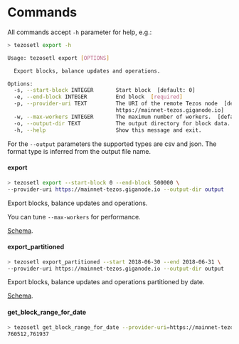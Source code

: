 # Commands

All commands accept `-h` parameter for help, e.g.:

```bash
> tezosetl export -h

Usage: tezosetl export [OPTIONS]

  Export blocks, balance updates and operations.

Options:
  -s, --start-block INTEGER       Start block  [default: 0]
  -e, --end-block INTEGER         End block  [required]
  -p, --provider-uri TEXT         The URI of the remote Tezos node  [default:
                                  https://mainnet-tezos.giganode.io]
  -w, --max-workers INTEGER       The maximum number of workers.  [default: 5]
  -o, --output-dir TEXT           The output directory for block data.
  -h, --help                      Show this message and exit.
```

For the `--output` parameters the supported types are csv and json. The format type is inferred from the output file name.

#### export

```bash
> tezosetl export --start-block 0 --end-block 500000 \
--provider-uri https://mainnet-tezos.giganode.io --output-dir output 
```

Export blocks, balance updates and operations.

You can tune `--max-workers` for performance.

[Schema](schema.md).

#### export_partitioned

```bash
> tezosetl export_partitioned --start 2018-06-30 --end 2018-06-31 \
--provider-uri https://mainnet-tezos.giganode.io --output-dir output 
```

Export blocks, balance updates and operations partitioned by date.

[Schema](schema.md).

#### get_block_range_for_date

```bash
> tezosetl get_block_range_for_date --provider-uri=https://mainnet-tezos.giganode.io --date 2020-01-01
760512,761937
```